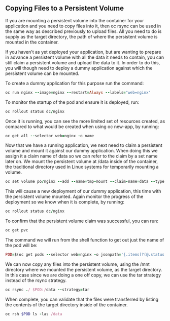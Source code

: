 ## Copying Files to a Persistent Volume
If you are mounting a persistent volume into the container for your application and you need to copy files into it, then oc rsync can be used in the same way as described previously to upload files. All you need to do is supply as the target directory, the path of where the persistent volume is mounted in the container.

If you haven't as yet deployed your application, but are wanting to prepare in advance a persistent volume with all the data it needs to contain, you can still claim a persistent volume and upload the data to it. In order to do this, you will though need to deploy a dummy application against which the persistent volume can be mounted.

To create a dummy application for this purpose run the command:
```ruby
oc run nginx --image=nginx --restart=Always --labels="web=nginx"
```
To monitor the startup of the pod and ensure it is deployed, run:
```ruby
oc rollout status dc/nginx
```
Once it is running, you can see the more limited set of resources created, as compared to what would be created when using oc new-app, by running:
```ruby
oc get all --selector web=nginx -o name
```
Now that we have a running application, we next need to claim a persistent volume and mount it against our dummy application. When doing this we assign it a claim name of data so we can refer to the claim by a set name later on. We mount the persistent volume at /data inside of the container, the traditional directory used in Linux systems for temporarily mounting a volume.
```ruby
oc set volume po/nginx --add --name=tmp-mount --claim-name=data --type pvc --claim-size=1G --mount-path /data
```
This will cause a new deployment of our dummy application, this time with the persistent volume mounted. Again monitor the progress of the deployment so we know when it is complete, by running:
```ruby
oc rollout status dc/nginx
```
To confirm that the persistent volume claim was successful, you can run:
```ruby
oc get pvc
```
The command we will run from the shell function to get out just the name of the pod will be:
```ruby
POD=$(oc get pods --selector web=nginx -o jsonpath='{.items[?(@.status.phase=="Running")].metadata.name}')
```
We can now copy any files into the persistent volume, using the /mnt directory where we mounted the persistent volume, as the target directory. In this case since we are doing a one off copy, we can use the tar strategy instead of the rsync strategy.
```ruby
oc rsync ./ $POD:/data --strategy=tar
```
When complete, you can validate that the files were transferred by listing the contents of the target directory inside of the container.
```ruby
oc rsh $POD ls -las /data
```
